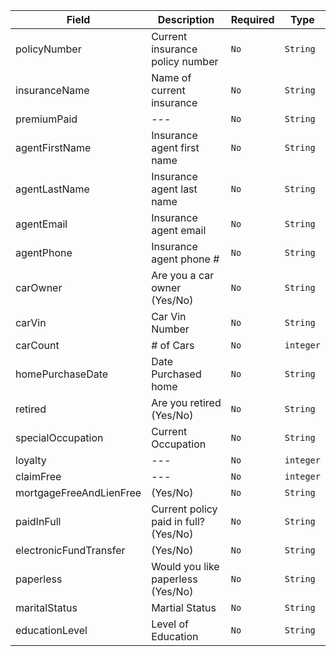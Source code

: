 |Field|Description|Required| Type |
|-------|-------|-----| ------ |
|policyNumber| Current insurance policy number | `No` | `String` |
|insuranceName| Name of current insurance | `No` | `String` |
|premiumPaid| --- | `No` | `String` |
|agentFirstName| Insurance agent first name | `No` | `String` |
|agentLastName| Insurance agent last name | `No` | `String` |
|agentEmail| Insurance agent email | `No` | `String` |
|agentPhone| Insurance agent phone # | `No` | `String` |
|carOwner| Are you a car owner (Yes/No)| `No` | `String` |
|carVin| Car Vin Number | `No` | `String` |
|carCount| # of Cars | `No` | `integer` |
|homePurchaseDate| Date Purchased home | `No` | `String` |
|retired| Are you retired (Yes/No) | `No` | `String` |
|specialOccupation| Current Occupation | `No` | `String` |
|loyalty| --- | `No` | `integer` |
|claimFree| --- | `No` | `integer` |
|mortgageFreeAndLienFree| (Yes/No) | `No` | `String` |
|paidInFull| Current policy paid in full? (Yes/No)| `No` | `String` |
|electronicFundTransfer| (Yes/No) | `No` | `String` |
|paperless| Would you like paperless (Yes/No)| `No` | `String` |
|maritalStatus| Martial Status | `No` | `String` |
|educationLevel| Level of Education | `No` | `String` |